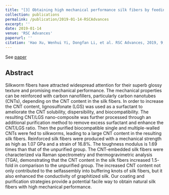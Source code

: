 ```yaml
---
title: "[3] Obtaining high mechanical performance silk fibers by feeding purified carbon nanotube/lignosulfonate composite to silkworms"
collection: publications
permalink: /publication/2019-01-14-RSCAdvances
excerpt: ''
date: 2019-01-14
venue: 'RSC Advances'
paperurl: ''
citation: 'Hao Xu, Wenhui Yi, Dongfan Li, et al. RSC Advances, 2019, 9, 3558–3569'
---
```


See [paper](https://pubs.rsc.org/en/content/articlelanding/2019/ra/c8ra09934k)

## Abstract
Silkworm fibers have attracted widespread attention for their superb glossy texture and promising
mechanical performance. The mechanical properties can be reinforced with carbon nanofillers,
particularly carbon nanotubes (CNTs), depending on the CNT content in the silk fibers. In order to
increase the CNT content, lignosulfonate (LGS) was used as a surfactant to ameliorate the CNT solubility,
dispersibility, and biocompatibility. The resulting CNT/LGS nano-composite was further processed
through an additional purification method to remove excess surfactant and enhance the CNT/LGS ratio.
Then the purified biocompatible single and multiple-walled CNTs were fed to silkworms, leading to
a large CNT content in the resulting silk fibers. Reinforced silk fibers were produced with a mechanical
strength as high as 1.07 GPa and a strain of 16.8%. The toughness modulus is 1.69 times than that of the
unpurified group. The CNT-embedded silk fibers were characterized via Raman spectrometry and
thermogravimetric analysis (TGA), demonstrating that the CNT content in the silk fibers increased 1.5-
fold in comparison to the unpurified group. The increased CNT content not only contributed to the selfassembly
into buffering knots of silk fibers, but it also enhanced the conductivity of graphitized silk. Our
coating and purification strategies provide a potential facile way to obtain natural silk fibers with high
mechanical performance.


